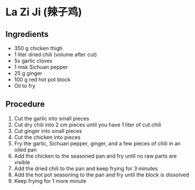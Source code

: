 # La Zi Ji (辣子鸡)
## Ingredients
- 350 g chicken thigh
- 1 liter dried chili (volume after cut)
- 5x garlic cloves
- 1 msk Sichuan pepper
- 25 g ginger
- 100 g red hot pot block
- Oil to fry
## Procedure
1. Cut the garlic into small pieces
2. Cut dry chili into 2 cm pieces until you have 1 liter of cut chili
3. Cut ginger into small pieces
4. Cut the chicken into pieces
5. Fry the garlic, Sichuan pepper, ginger, and a few pieces of chili in an oiled pan
6. Add the chicken to the seasoned pan and fry until no raw parts are visible
7. Add the dried chili to the pan and keep frying for 3 minutes
8. Add the hot pot seasoning to the pan and fry until the block is dissolved
9. Keep frying for 1 more minute

